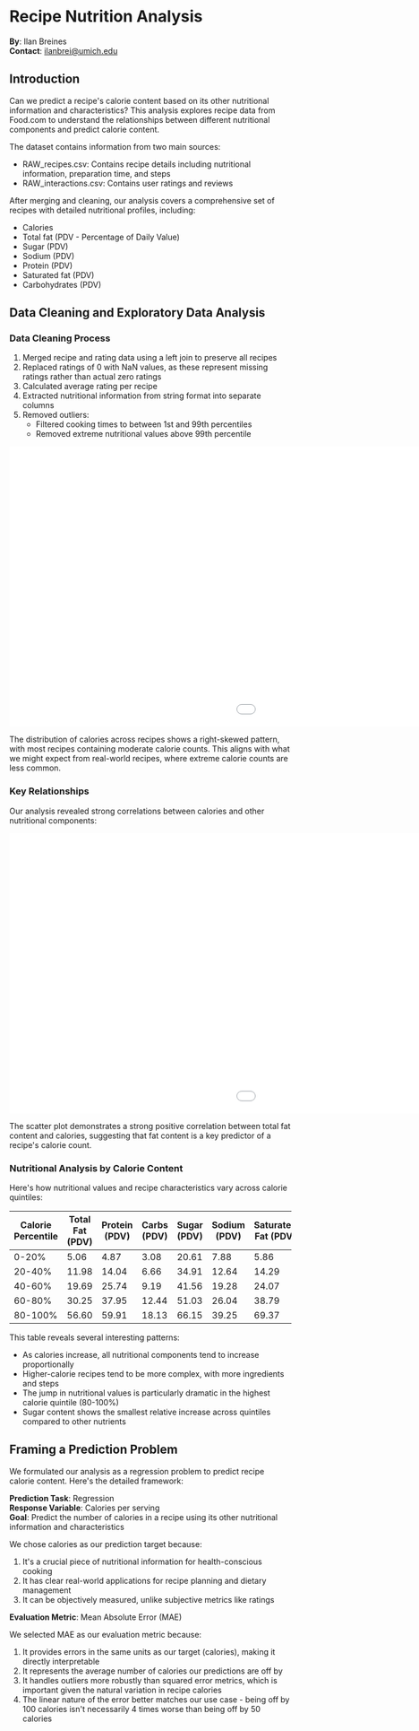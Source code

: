 # Recipe Nutrition Analysis

**By**: Ilan Breines  
**Contact**: ilanbrei@umich.edu

## Introduction

Can we predict a recipe's calorie content based on its other nutritional information and characteristics? This analysis explores recipe data from Food.com to understand the relationships between different nutritional components and predict calorie content.

The dataset contains information from two main sources:
- RAW_recipes.csv: Contains recipe details including nutritional information, preparation time, and steps
- RAW_interactions.csv: Contains user ratings and reviews

After merging and cleaning, our analysis covers a comprehensive set of recipes with detailed nutritional profiles, including:
- Calories
- Total fat (PDV - Percentage of Daily Value)
- Sugar (PDV)
- Sodium (PDV)
- Protein (PDV)
- Saturated fat (PDV)
- Carbohydrates (PDV)

## Data Cleaning and Exploratory Data Analysis

### Data Cleaning Process
1. Merged recipe and rating data using a left join to preserve all recipes
2. Replaced ratings of 0 with NaN values, as these represent missing ratings rather than actual zero ratings
3. Calculated average rating per recipe
4. Extracted nutritional information from string format into separate columns
5. Removed outliers:
   - Filtered cooking times to between 1st and 99th percentiles
   - Removed extreme nutritional values above 99th percentile


<iframe
  src="assets/cal_distribution.html"
  width="1500"
  height="500"
  frameborder="0"
></iframe>

The distribution of calories across recipes shows a right-skewed pattern, with most recipes containing moderate calorie counts. This aligns with what we might expect from real-world recipes, where extreme calorie counts are less common.

### Key Relationships

Our analysis revealed strong correlations between calories and other nutritional components:

<iframe
  src="assets/fat_calories.html"
  width="1500"
  height="500"
  frameborder="0"
></iframe>

The scatter plot demonstrates a strong positive correlation between total fat content and calories, suggesting that fat content is a key predictor of a recipe's calorie count.


### Nutritional Analysis by Calorie Content

Here's how nutritional values and recipe characteristics vary across calorie quintiles:

| Calorie Percentile | Total Fat (PDV) | Protein (PDV) | Carbs (PDV) | Sugar (PDV) | Sodium (PDV) | Saturated Fat (PDV) | Avg Ingredients | Avg Steps |
|-------------------|-----------------|---------------|-------------|-------------|--------------|-------------------|----------------|------------|
| 0-20%             | 5.06           | 4.87          | 3.08        | 20.61       | 7.88         | 5.86              | 7.29           | 7.85       |
| 20-40%            | 11.98          | 14.04         | 6.66        | 34.91       | 12.64        | 14.29             | 8.44           | 8.94       |
| 40-60%            | 19.69          | 25.74         | 9.19        | 41.56       | 19.28        | 24.07             | 9.20           | 9.75       |
| 60-80%            | 30.25          | 37.95         | 12.44       | 51.03       | 26.04        | 38.79             | 9.82           | 10.78      |
| 80-100%           | 56.60          | 59.91         | 18.13       | 66.15       | 39.25        | 69.37             | 10.57          | 12.07      |

This table reveals several interesting patterns:
- As calories increase, all nutritional components tend to increase proportionally
- Higher-calorie recipes tend to be more complex, with more ingredients and steps
- The jump in nutritional values is particularly dramatic in the highest calorie quintile (80-100%)
- Sugar content shows the smallest relative increase across quintiles compared to other nutrients

## Framing a Prediction Problem

We formulated our analysis as a regression problem to predict recipe calorie content. Here's the detailed framework:

**Prediction Task**: Regression  
**Response Variable**: Calories per serving  
**Goal**: Predict the number of calories in a recipe using its other nutritional information and characteristics

We chose calories as our prediction target because:
1. It's a crucial piece of nutritional information for health-conscious cooking
2. It has clear real-world applications for recipe planning and dietary management
3. It can be objectively measured, unlike subjective metrics like ratings

**Evaluation Metric**: Mean Absolute Error (MAE)

We selected MAE as our evaluation metric because:
1. It provides errors in the same units as our target (calories), making it directly interpretable
2. It represents the average number of calories our predictions are off by
3. It handles outliers more robustly than squared error metrics, which is important given the natural variation in recipe calories
4. The linear nature of the error better matches our use case - being off by 100 calories isn't necessarily 4 times worse than being off by 50 calories


